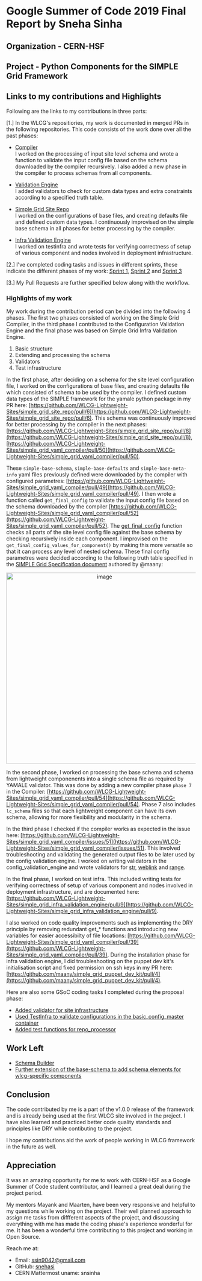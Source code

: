 # Google Summer of Code 2019 Final Report by Sneha Sinha

## Organization - CERN-HSF

## Project - Python Components for the SIMPLE Grid Framework

## Links to my contributions and Highlights
Following are the links to my contributions in three parts:

[1.] In the WLCG's repositiories, my work is documented in merged PRs in the following repositories. This code consists of the work done over all the past phases:

  * [Compiler](https://github.com/WLCG-Lightweight-Sites/simple_grid_yaml_compiler) <br />
I worked on the processing of input site level schema and wrote a function to validate the input config file based on the schema downloaded by the compiler recursively. I also added a new phase in the compiler to process schemas from all components.
  
  * [Validation Engine](https://github.com/WLCG-Lightweight-Sites/wlcg_lightweight_site_config_validation_engine) <br />
I added validators to check for custom data types and extra constraints according to a specified truth table.

  * [Simple Grid Site Repo](https://github.com/WLCG-Lightweight-Sites/simple_grid_site_repo) <br />
I worked on the configurations of base files, and creating defaults file and defined custom data types. I continuously improvised on the simple base schema in all phases for better processing by the compiler.

  * [Infra Validation Engine](https://github.com/WLCG-Lightweight-Sites/simple_grid_infra_validation_engine) <br />
I worked on testinfra and wrote tests for verifying correctness of setup of various component and nodes involved in deployment infrastructure.

[2.] I've completed coding tasks and issues in different sprints, these indicate the different phases of my work: [Sprint 1](https://github.com/orgs/WLCG-Lightweight-Sites/projects/2#column-4705944), [Sprint 2](https://github.com/orgs/WLCG-Lightweight-Sites/projects/3#column-5888982) and [Sprint 3](https://github.com/orgs/WLCG-Lightweight-Sites/projects/4#column-6135088) 

[3.] My Pull Requests are further specified below along with the workflow.

### Highlights of my work 
My work during the contribution period can be divided into the following 4 phases. The first two phases consisted of working on the Simple Grid Compiler, in the third phase I contributed to the Configuration Validation Engine and the final phase was based on Simple Grid Infra Validation Engine. <br>

1. Basic structure
2. Extending and processing the schema 
3. Validators
4. Test infrastructure

In the first phase, after deciding on a schema for the site level configuration file, I worked on the configurations of base files, and creating defaults file which consisted of schema to be used by the compiler. I defined custom data types of the SIMPLE framework for the yamale python package in my PR here: [https://github.com/WLCG-Lightweight-Sites/simple_grid_site_repo/pull/6](https://github.com/WLCG-Lightweight-Sites/simple_grid_site_repo/pull/6). This schema was continuously improved for better processing by the compiler in the next phases: [https://github.com/WLCG-Lightweight-Sites/simple_grid_site_repo/pull/8](https://github.com/WLCG-Lightweight-Sites/simple_grid_site_repo/pull/8), [https://github.com/WLCG-Lightweight-Sites/simple_grid_yaml_compiler/pull/50](https://github.com/WLCG-Lightweight-Sites/simple_grid_yaml_compiler/pull/50).

These `simple-base-schema`, `simple-base-defaults` and `simple-base-meta-info` yaml files previously defined were downloaded by the compiler with configured parametres: [https://github.com/WLCG-Lightweight-Sites/simple_grid_yaml_compiler/pull/49](https://github.com/WLCG-Lightweight-Sites/simple_grid_yaml_compiler/pull/49). I then wrote a function called `get_final_config` to validate the input config file based on the schema downloaded by the compiler [https://github.com/WLCG-Lightweight-Sites/simple_grid_yaml_compiler/pull/52](https://github.com/WLCG-Lightweight-Sites/simple_grid_yaml_compiler/pull/52). The [get_final_config](https://github.com/snehasi/simple_grid_yaml_compiler/blob/fbfc1fd64a0564760de90ed03477bd09d51dcd84/compiler/processor_config_schemas.py#L98) function checks all parts of the site level config file against the base schema by checking recursively inside each component. I improvised on the `get_final_config_values_for_component()` by making this more versatile so that it can process any level of nested schema. These final config parametres were decided according to the following truth table specified in the [SIMPLE Grid Specification document](https://docs.google.com/document/d/1yp_96UXcwNO49cktnHtT61iNmTO0RgrSQukuNYqACpM/edit#) authored by @maany:

<p align="center">
<img width="507" alt="image" src="https://user-images.githubusercontent.com/22666460/63646478-fbceb200-c702-11e9-8088-cf0d77a5ffc1.png">
</p>

In the second phase, I worked on processing the base schema and schema from lightweight componenents into a single schema file as required by YAMALE validator. This was done by adding a new compiler phase `phase 7` in the Compiler: [https://github.com/WLCG-Lightweight-Sites/simple_grid_yaml_compiler/pull/54](https://github.com/WLCG-Lightweight-Sites/simple_grid_yaml_compiler/pull/54). Phase 7 also includes `lc_schema` files so that each lightweight component can have its own schema, allowing for more flexibility and modularity in the schema.

In the third phase I checked if the compiler works as expected in the issue here: [https://github.com/WLCG-Lightweight-Sites/simple_grid_yaml_compiler/issues/51](https://github.com/WLCG-Lightweight-Sites/simple_grid_yaml_compiler/issues/51). This involved troubleshooting and validating the generated output files to be later used by the config validation engine. I worked on writing validators in the config_validation_engine and wrote validators for [str](https://github.com/WLCG-Lightweight-Sites/wlcg_lightweight_site_config_validation_engine/pull/16), [weblink](https://github.com/WLCG-Lightweight-Sites/wlcg_lightweight_site_config_validation_engine/pull/17) and [range](https://github.com/WLCG-Lightweight-Sites/wlcg_lightweight_site_config_validation_engine/pull/15). 

In the final phase, I worked on test infra. This included writing tests for verifying correctness of setup of various component and nodes involved in deployment infrastructure, and are documented here: [https://github.com/WLCG-Lightweight-Sites/simple_grid_infra_validation_engine/pull/9](https://github.com/WLCG-Lightweight-Sites/simple_grid_infra_validation_engine/pull/9).

I also worked on code quality improvements such as implementing the DRY principle by removing redundant get_* functions and introducing new variables for easier accessibilty of file locations: [https://github.com/WLCG-Lightweight-Sites/simple_grid_yaml_compiler/pull/39](https://github.com/WLCG-Lightweight-Sites/simple_grid_yaml_compiler/pull/39). During the installation phase for infra validation engine, I did troubleshooting on the puppet dev kit's initialisation script and fixed permission on ssh keys in my PR here: [https://github.com/maany/simple_grid_puppet_dev_kit/pull/4](https://github.com/maany/simple_grid_puppet_dev_kit/pull/4).

Here are also some GSoC coding tasks I completed during the proposal phase:
  - [Added validator for site infrastructure](https://github.com/WLCG-Lightweight-Sites/wlcg_lightweight_site_config_validation_engine/pull/11)
  - [Used TestInfra to validate configurations in the basic_config_master container](https://github.com/snehasi/sgyc_test)
  - [Added test functions for repo_processor](https://github.com/WLCG-Lightweight-Sites/simple_grid_yaml_compiler/pull/35)

## Work Left
- [Schema Builder](https://github.com/WLCG-Lightweight-Sites/simple_grid_site_repo/issues/5)
- [Further extension of the base-schema to add schema elements for wlcg-specific components](https://github.com/WLCG-Lightweight-Sites/simple_grid_site_repo/issues/7)

## Conclusion
The code contributed by me is a part of the v1.0.0 release of the framework and is already being used at the first WLCG site involved in the project. I have also learned and practiced better code quality standards and principles like DRY while contibuting to the project.

I hope my contributions aid the work of people working in WLCG framework in the future as well. 

## Appreciation
It was an amazing opportunity for me to work with CERN-HSF as a Google Summer of Code student contributor, and I learned a great deal during the project period. 

My mentors Mayank and Maarten, have been very responsive and helpful to my questions while working on the project. Their well planned approach to assign me tasks from diffferent aspects of the project, and discussing everything with me has made the coding phase's experience wonderful for me. It has been a wonderful time contributing to this project and working in Open Source. 

Reach me at: 
* Email: ssin9042@gmail.com
* GitHub: [snehasi](https://github.com/snehasi)
* CERN Mattermost uname: snsinha
